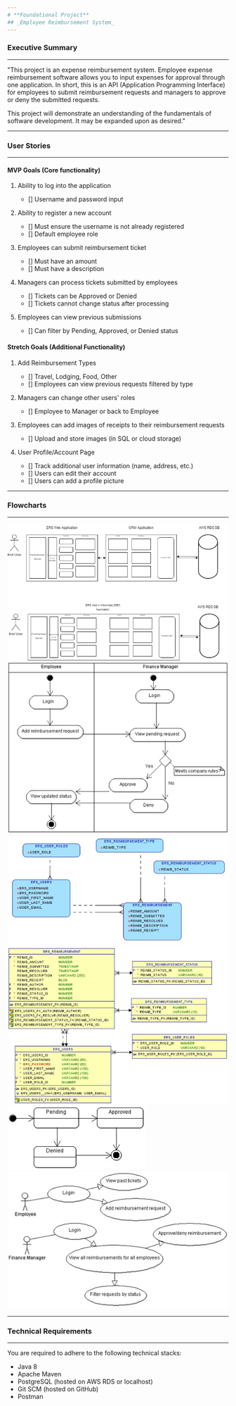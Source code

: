 ```yaml
---
# **Foundational Project**
## _Employee Reimbursement System_
---
```


### Executive Summary
***
"This project is an expense reimbursement system. Employee expense reimbursement software allows you to input expenses for approval through one application. In short, this is an API (Application Programming Interface) for employees to submit reimbursement requests and managers to approve or deny the submitted requests. 

This project will demonstrate an understanding of the fundamentals of software development. It may be expanded upon as desired."

***
### User Stories
***

#### MVP Goals (Core functionality)
1. Ability to log into the application
    - [] Username and password input

2. Ability to register a new account
    - [] Must ensure the username is not already registered
    - [] Default employee role
    
3. Employees can submit reimbursement ticket
    - [] Must have an amount
    - [] Must have a description
    
4. Managers can process tickets submitted by employees
    - [] Tickets can be Approved or Denied
    - [] Tickets cannot change status after processing
    
5. Employees can view previous submissions
    - [] Can filter by Pending, Approved, or Denied status
    

#### Stretch Goals (Additional Functionality)
1. Add Reimbursement Types
    - [] Travel, Lodging, Food, Other
    - [] Employees can view previous requests filtered by type

2. Managers can change other users' roles
    - [] Employee to Manager or back to Employee
    
3. Employees can add images of receipts to their reimbursement requests
    - [] Upload and store images (in SQL or cloud storage)
    
4. User Profile/Account Page
    - [] Track additional user information (name, address, etc.)
    - [] Users can edit their account
    - [] Users can add a profile picture


***
### Flowcharts
***

![Design Pattern Layout](imgs/P1DesignPatternLayout.png)
![Activity](imgs/activity.jpg)
![Logical](imgs/logical.jpg)
![Physical](imgs/physical.jpg)
![State Chart](imgs/state-chart.jpg)
![Use Case](imgs/use-case.jpg)

***
### Technical Requirements
***
You are required to adhere to the following technical stacks:
- Java 8
- Apache Maven
- PostgreSQL (hosted on AWS RDS or localhost)
- Git SCM (hosted on GitHub)
- Postman
